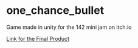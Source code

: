 # one_chance_bullet
Game made in unity for the 142 mini jam on itch.io

[Link for the Final Product](https://fabsca.itch.io/one-chance-match-shoot)

